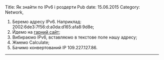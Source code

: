 Title: Як знайти по IPv6 і роздерти
Pub date: 15.06.2015
Category: Network, 

1. Беремо адресу IPv6. Наприклад: 2002:6de3:7f56:d:a0da:d165:afa8:9d8e;
2. Йдемо на <a href="http://www.gestioip.net/cgi-bin/subnet_calculator.cgi">гарний сайт</a>;
3. Вибираємо IPv6, вставляємо в текстове поле нашу адресу;
4. Жмемо Calculate;
5. Бачимо конвертований IP 109.227.127.86.

-----